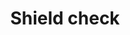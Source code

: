 ---
title: Shield check
tags: ["shield", "check", "secure", "protect", "safety", "verified", "guaranteed"]
icon: shield-check
svg: '<svg xmlns="http://www.w3.org/2000/svg" width="24" height="24" fill="none" viewBox="0 0 24 24" stroke-width="1.5" stroke-linecap="round" stroke-linejoin="round" stroke="currentColor"><path d="m10.258 11.242 1.034 1.181c.095.109.266.1.35-.016l2.1-2.907"/><path d="M11.467 20.82a.88.88 0 0 0 1.066 0C14.168 19.593 19 15.586 19 11.016v-4.93a.514.514 0 0 0-.457-.515 12.05 12.05 0 0 1-5.582-2.046l-.61-.417a.62.62 0 0 0-.702 0l-.61.417a12.05 12.05 0 0 1-5.582 2.046.514.514 0 0 0-.457.515v4.93c0 4.57 4.832 8.577 6.467 9.802"/></svg>'
---
